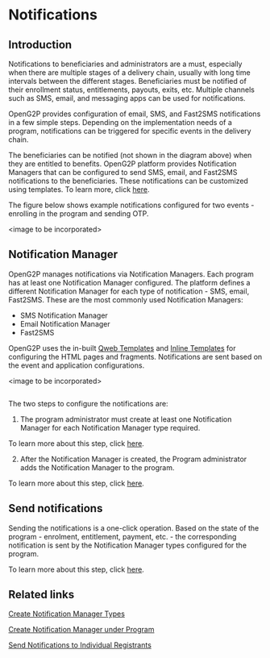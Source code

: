 # Notifications

## Introduction

Notifications to beneficiaries and administrators are a must, especially when there are multiple stages of a delivery chain, usually with long time intervals between the different stages. Beneficiaries must be notified of their enrollment status, entitlements, payouts, exits, etc. Multiple channels such as SMS, email, and messaging apps can be used for notifications.

OpenG2P provides configuration of email, SMS, and Fast2SMS notifications in a few simple steps. Depending on the implementation needs of a program, notifications can be triggered for specific events in the delivery chain.

The beneficiaries can be notified (not shown in the diagram above) when they are entitled to benefits. OpenG2P platform provides Notification Managers that can be configured to send SMS, email, and Fast2SMS notifications to the beneficiaries. These notifications can be customized using templates. To learn more, click [here](notifications.md).

The figure below shows example notifications configured for two events - enrolling in the program and sending OTP.

\<image to be incorporated>

## Notification Manager

OpenG2P manages notifications via Notification Managers. Each program has at least one Notification Manager configured. The platform defines a different Notification Manager for each type of notification - SMS, email, Fast2SMS. These are the most commonly used Notification Managers:

* SMS Notification Manager
* Email Notification Manager
* Fast2SMS

OpenG2P uses the in-built [Qweb Templates](https://www.odoo.com/documentation/16.0/developer/reference/frontend/qweb.html) and [Inline Templates](https://apps.odoo.com/apps/modules/10.0/mail\_inline\_css/) for configuring the HTML pages and fragments. Notifications are sent based on the event and application configurations.

\<image to be incorporated>

<figure><img src="https://github.com/OpenG2P/openg2p-documentation/blob/1.2.1/platform/modules/.gitbook/assets/notification-template.png" alt=""><figcaption></figcaption></figure>

The two steps to configure the notifications are:

1. The program administrator must create at least one Notification Manager for each Notification Manager type required.&#x20;

To learn more about this step, click [here](https://github.com/OpenG2P/openg2p-documentation/blob/1.2.1/platform/modules/guides/user-guides/create-notification-manager-types/README.md).

2. After the Notification Manager is created, the Program administrator adds the Notification Manager to the program.&#x20;

To learn more about this step, click [here](https://github.com/OpenG2P/openg2p-documentation/blob/1.2.1/platform/modules/guides/user-guides/configure-notification-manager.md).

## Send notifications

Sending the notifications is a one-click operation. Based on the state of the program - enrolment, entitlement, payment, etc. - the corresponding notification is sent by the Notification Manager types configured for the program.

To learn more about this step, click [here](https://github.com/OpenG2P/openg2p-documentation/blob/1.2.1/platform/modules/guides/user-guides/send-notifications-to-individual-registrants.md).

## Related links

[Create Notification Manager Types](https://github.com/OpenG2P/openg2p-documentation/blob/1.2.1/platform/modules/guides/user-guides/create-notification-manager-types/README.md)

[Create Notification Manager under Program](https://github.com/OpenG2P/openg2p-documentation/blob/1.2.1/platform/modules/guides/user-guides/configure-notification-manager.md)

[Send Notifications to Individual Registrants](https://github.com/OpenG2P/openg2p-documentation/blob/1.2.1/platform/modules/guides/user-guides/send-notifications-to-individual-registrants.md)
